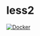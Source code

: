 # less2
[![Docker](https://github.com/SluX5/less2/actions/workflows/docker-publish.yml/badge.svg)](https://github.com/SluX5/less2/actions/workflows/docker-publish.yml)
